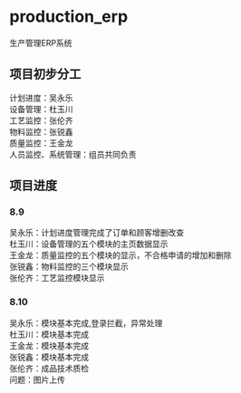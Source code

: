 # production_erp
生产管理ERP系统

## 项目初步分工
计划进度：吴永乐  
设备管理：杜玉川  
工艺监控：张伦齐  
物料监控：张锐鑫  
质量监控：王金龙  
人员监控、系统管理：组员共同负责

## 项目进度
### 8.9
吴永乐：计划进度管理完成了订单和顾客增删改查  
杜玉川：设备管理的五个模块的主页数据显示  
王金龙：质量监控的五个模块的显示，不合格申请的增加和删除  
张锐鑫：物料监控的三个模块显示  
张伦齐：工艺监控模块显示  
### 8.10
吴永乐：模块基本完成,登录拦截，异常处理  
杜玉川：模块基本完成  
王金龙：模块基本完成  
张锐鑫：模块基本完成  
张伦齐：成品技术质检  
问题：图片上传
